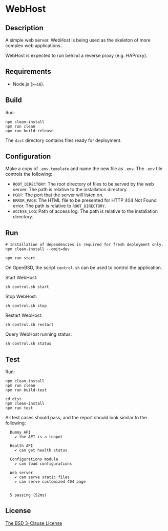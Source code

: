 # WebHost #

## Description ##

A simple web server. WebHost is being used as the skeleton of more complex web
applications.

WebHost is expected to run behind a reverse proxy (e.g. HAProxy).

## Requirements ##

* Node.js (`>=16`).

## Build ##

Run:

```
npm clean-install
npm run clean
npm run build-release
```

The `dist` directory contains files ready for deployment.

## Configuration ##

Make a copy of `.env.template` and name the new file as `.env`. The `.env` file
controls the following:

* `ROOT_DIRECTORY`: The root directory of files to be served by the web server.
                    The path is relative to the installation directory.
* `PORT`: The port that the server will listen on.
* `ERROR_PAGE`: The HTML file to be presented for HTTP 404 Not Found error. The
                path is relative to `ROOT_DIRECTORY`.
* `ACCESS_LOG`: Path of access log. The path is relative to the installation
                directory.

## Run ##

```
# Installation of dependencies is required for fresh deployment only.
npm clean-install --omit=dev

npm run start
```

On OpenBSD, the script `control.sh` can be used to control the application.

Start WebHost:

```
sh control.sh start
```

Stop WebHost:

```
sh control.sh stop
```

Restart WebHost:

```
sh control.sh restart
```

Query WebHost running status:

```
sh control.sh status
```

## Test ##

Run:

```
npm clean-install
npm run clean
npm run build-test

cd dist
npm clean-install
npm run test
```

All test cases should pass, and the report should look similar to the following:

```
  Dummy API
    ✔ the API is a teapot

  Health API
    ✔ can get health status

  Configurations module
    ✔ can load configurations

  Web server
    ✔ can serve static files
    ✔ can serve customized 404 page


  5 passing (52ms)
```

## License ##

[The BSD 3-Clause License](http://opensource.org/licenses/BSD-3-Clause)
